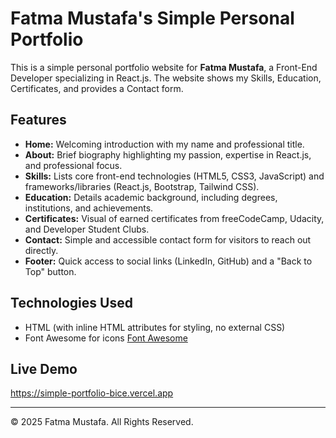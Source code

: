 # Fatma Mustafa's Simple Personal Portfolio

This is a simple personal portfolio website for **Fatma Mustafa**, a Front-End Developer specializing in React.js. The website shows my Skills, Education, Certificates, and provides a Contact form.

## Features

- **Home:** Welcoming introduction with my name and professional title.
- **About:** Brief biography highlighting my passion, expertise in React.js, and professional focus.
- **Skills:** Lists core front-end technologies (HTML5, CSS3, JavaScript) and frameworks/libraries (React.js, Bootstrap, Tailwind CSS).
- **Education:** Details academic background, including degrees, institutions, and achievements.
- **Certificates:** Visual of earned certificates from freeCodeCamp, Udacity, and Developer Student Clubs.
- **Contact:** Simple and accessible contact form for visitors to reach out directly.
- **Footer:** Quick access to social links (LinkedIn, GitHub) and a "Back to Top" button.

## Technologies Used

- HTML (with inline HTML attributes for styling, no external CSS)
- Font Awesome for icons [Font Awesome](https://fontawesome.com/v4.7.0/)


## Live Demo

https://simple-portfolio-bice.vercel.app

---

© 2025 Fatma Mustafa. All Rights Reserved.